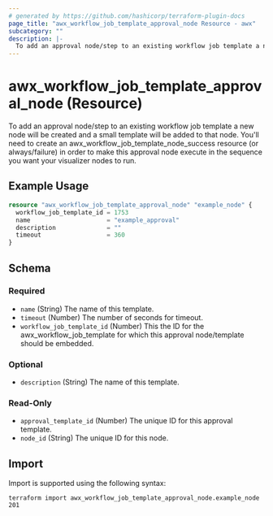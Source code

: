 ```yaml
---
# generated by https://github.com/hashicorp/terraform-plugin-docs
page_title: "awx_workflow_job_template_approval_node Resource - awx"
subcategory: ""
description: |-
  To add an approval node/step to an existing workflow job template a new node will be created and a small template will be added to that node. You'll need to create an awx_workflow_job_template_node_success resource (or always/failure) in order to make this approval node execute in the sequence you want your visualizer nodes to run.
---
```


# awx_workflow_job_template_approval_node (Resource)

To add an approval node/step to an existing workflow job template a new node will be created and a small template will be added to that node. You'll need to create an awx_workflow_job_template_node_success resource (or always/failure) in order to make this approval node execute in the sequence you want your visualizer nodes to run.

## Example Usage

```terraform
resource "awx_workflow_job_template_approval_node" "example_node" {
  workflow_job_template_id = 1753
  name                     = "example_approval"
  description              = ""
  timeout                  = 360
}
```

<!-- schema generated by tfplugindocs -->
## Schema

### Required

- `name` (String) The name of this template.
- `timeout` (Number) The number of seconds for timeout.
- `workflow_job_template_id` (Number) This the ID for the awx_workflow_job_template for which this approval node/template should be embedded.

### Optional

- `description` (String) The name of this template.

### Read-Only

- `approval_template_id` (Number) The unique ID for this approval template.
- `node_id` (String) The unique ID for this node.

## Import

Import is supported using the following syntax:

```shell
terraform import awx_workflow_job_template_approval_node.example_node 201
```
